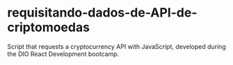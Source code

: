 # requisitando-dados-de-API-de-criptomoedas
Script that requests a cryptocurrency API with JavaScript, developed during the DIO React Development bootcamp.
